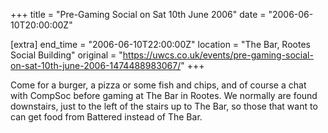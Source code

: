 +++
title = "Pre-Gaming Social on Sat 10th June 2006"
date = "2006-06-10T20:00:00Z"

[extra]
end_time = "2006-06-10T22:00:00Z"
location = "The Bar, Rootes Social Building"
original = "https://uwcs.co.uk/events/pre-gaming-social-on-sat-10th-june-2006-1474488983067/"
+++

Come for a burger, a pizza or some fish and chips, and of course a chat with CompSoc before gaming at The Bar in Rootes. We normally are found downstairs, just to the left of the stairs up to The Bar, so those that want to can get food from Battered instead of The Bar.

